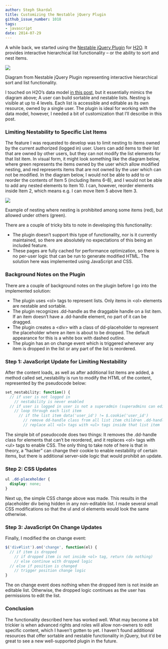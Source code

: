 ```yaml
---
author: Steph Skardal
title: Customizing the Nestable jQuery Plugin
github_issue_number: 1018
tags:
- javascript
date: 2014-07-29
---
```




A while back, we started using the [Nestable jQuery Plugin](https://dbushell.com/2012/06/17/nestable-jquery-plugin/) for [H2O](https://cyber.law.harvard.edu/research/h2o). It provides interactive hierarchical list functionality – or the ability to sort and nest items.

<img border="0" src="/blog/2014/07/customizing-nestable-jquery-plugin/image-0.png"/>

Diagram from Nestable jQuery Plugin representing interactive hierarchical sort and list functionality.

I touched on H2O’s data model [in this post](/blog/2014/06/rails-performance-with-skylight/), but it essentially mimics the diagram above; A user can build sortable and nestable lists. Nesting is visible at up to 4 levels. Each list is accessible and editable as its own resource, owned by a single user. The plugin is ideal for working with the data model, however, I needed a bit of customization that I’ll describe in this post.

### Limiting Nestability to Specific List Items

The feature I was requested to develop was to limit nesting to items owned by the current authorized (logged in) user. Users can add items to their list that are owned by other users, but they can not modify the list elements for that list item. In visual form, it might look something like the diagram below, where green represents the items owned by the user which allow modified nesting, and red represents items that are not owned by the user which can not be modified. In the diagram below, I would not be able to add to or reorder the contents of Item 5 (including Items 6–8), and I would not be able to add any nested elements to Item 10. I can, however, reorder elements inside Item 2, which means e.g. I can move Item 5 above Item 3.

<img border="0" src="/blog/2014/07/customizing-nestable-jquery-plugin/image-1.png"/>

Example of nesting where nesting is prohibited among some items (red), but allowed under others (green).

There are a couple of tricky bits to note in developing this functionality:

- The plugin doesn’t support this type of functionality, nor is it currently maintained, so there are absolutely no expectations of this being an included feature.
- These pages are fully cached for performance optimization, so there is no per-user logic that can be run to generate modified HTML. The solution here was implemented using JavaScript and CSS.

### Background Notes on the Plugin

There are a couple of background notes on the plugin before I go into the implemented solution:

- The plugin uses \<ol\> tags to represent lists. Only items in \<ol\> elements are nestable and sortable.
- The plugin recognizes .dd-handle as the draggable handle on a list item. If an item doesn’t have a .dd-handle element, no part of it can be dragged.
- The plugin creates a \<div\> with a class of dd-placeholder to represent the placeholder where an item is about to be dropped. The default appearance for this is a white box with dashed outline.
- The plugin has an on change event which is triggered whenever any item is dropped in the list or any part of the list is reordered.

### Step 1: JavaScript Update for Limiting Nestability

After the content loads, as well as after additional list items are added, a method called set_nestability is run to modify the HTML of the content, represented by the pseudocode below:

```javascript
set_nestability: function() {
  // if user is not logged in
    // nestability is never enabled
  // if user is logged in user is not a superadmin (superadmins can edit all) 
    // loop through each list item 
      // if the list item data('user_id') != $.cookie('user_id')
        // remove dd-handle class from all list item children .dd-handle elements
        // replace all <ol> tags with <ul> tags inside that list item
```

The simple bit of pseudocode does two things: It removes the .dd-handle class for elements that can’t be reordered, and it replaces \<ol\> tags with \<ul\> tags to enable CSS. The only thing to take note of here is that in theory, a “hacker” can change their cookie to enable nestability of certain items, but there is additional server-side logic that would prohibit an update.

### Step 2: CSS Updates

```css
ul .dd-placeholder {
  display: none;
}
```

Next up, the simple CSS change above was made. This results in the placeholder div being hidden in any non-editable list. I made several small CSS modifications so that the ul and ol elements would look the same otherwise.

### Step 3: JavaScript On Change Updates

Finally, I modified the on change event:

```javascript
$('div#list').on('change', function(el) {
  // if item is dropped
    // if dropped item is not inside <ol> tag, return (do nothing)
    // else continue with dropped logic
  // else if position is changed
    // trigger position change logic  
}
```

The on change event does nothing when the dropped item is not inside an editable list. Otherwise, the dropped logic continues as the user has permissions to edit the list.

### Conclusion

The functionality described here has worked well. What may become a bit trickier is when advanced rights and roles will allow non-owners to edit specific content, which I haven’t gotten to yet. I haven’t found additional resources that offer sortable and nestable functionality in jQuery, but it’d be great to see a new well-supported plugin in the future.


